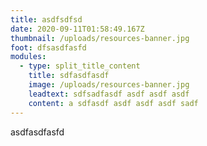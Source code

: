 ```yaml
---
title: asdfsdfsd
date: 2020-09-11T01:58:49.167Z
thumbnail: /uploads/resources-banner.jpg
foot: dfsasdfasfd
modules:
  - type: split_title_content
    title: sdfasdfasdf
    image: /uploads/resources-banner.jpg
    leadtext: sdfsadfasdf asdf asdf asdf
    content: a sdfasdf asdf asdf asdf sadf
---
```

asdfasdfasfd